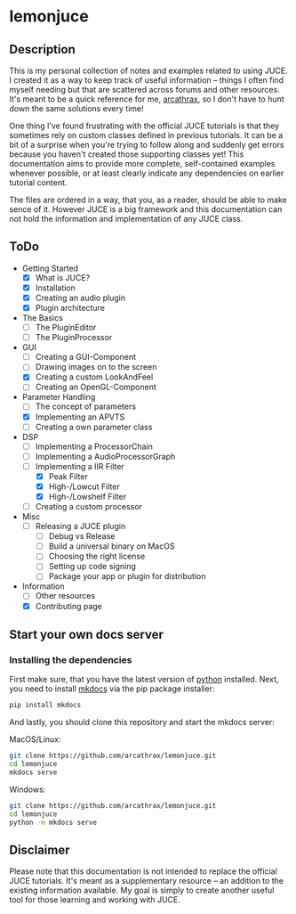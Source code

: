 # lemonjuce
## Description
This is my personal collection of notes and examples related to using JUCE. I created it as a way to keep track of useful information – things I often find myself needing but that are scattered across forums and other resources.  It's meant to be a quick reference for me, [arcathrax](https://github.com/arcathrax), so I don't have to hunt down the same solutions every time!

One thing I’ve found frustrating with the official JUCE tutorials is that they sometimes rely on custom classes defined in previous tutorials. It can be a bit of a surprise when you're trying to follow along and suddenly get errors because you haven't created those supporting classes yet! This documentation aims to provide more complete, self-contained examples whenever possible, or at least clearly indicate any dependencies on earlier tutorial content.

The files are ordered in a way, that you, as a reader, should be able to make sence of it. However JUCE is a big framework and this documentation can not hold the information and implementation of any JUCE class.

## ToDo
- Getting Started
  - [x] What is JUCE?
  - [x] Installation
  - [x] Creating an audio plugin
  - [x] Plugin architecture
- The Basics
  - [ ] The PluginEditor
  - [ ] The PluginProcessor
- GUI
  - [ ] Creating a GUI-Component
  - [ ] Drawing images on to the screen
  - [x] Creating a custom LookAndFeel
  - [ ] Creating an OpenGL-Component
- Parameter Handling
  - [ ] The concept of parameters
  - [x] Implementing an APVTS
  - [ ] Creating a own parameter class
- DSP
  - [ ] Implementing a ProcessorChain
  - [ ] Implementing a AudioProcessorGraph
  - [ ] Implementing a IIR Filter
    - [x] Peak Filter
    - [x] High-/Lowcut Filter
    - [x] High-/Lowshelf Filter
  - [ ] Creating a custom processor
- Misc
  - [ ] Releasing a JUCE plugin
    - [ ] Debug vs Release
    - [ ] Build a universal binary on MacOS
    - [ ] Choosing the right license
    - [ ] Setting up code signing
    - [ ] Package your app or plugin for distribution

- Information
  - [ ] Other resources
  - [x] Contributing page

## Start your own docs server
### Installing the dependencies
First make sure, that you have the latest version of [python](https://www.python.org/) installed. Next, you need to install [mkdocs](https://www.mkdocs.org) via the pip package installer:

```bash
pip install mkdocs
```

And lastly, you should clone this repository and start the mkdocs server:

MacOS/Linux:
```bash
git clone https://github.com/arcathrax/lemonjuce.git
cd lemonjuce
mkdocs serve
```

Windows:
```bash
git clone https://github.com/arcathrax/lemonjuce.git
cd lemonjuce
python -m mkdocs serve
```

## Disclaimer
Please note that this documentation is not intended to replace the official JUCE tutorials. It's meant as a supplementary resource – an addition to the existing information available. My goal is simply to create another useful tool for those learning and working with JUCE.
